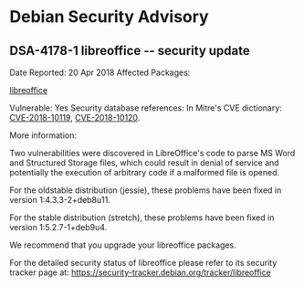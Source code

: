 
Debian Security Advisory
========================


DSA-4178-1 libreoffice -- security update
-----------------------------------------



Date Reported:
20 Apr 2018
Affected Packages:

[libreoffice](https://packages.debian.org/src:libreoffice)

Vulnerable:
Yes
Security database references:
In Mitre's CVE dictionary: [CVE-2018-10119](https://security-tracker.debian.org/tracker/CVE-2018-10119), [CVE-2018-10120](https://security-tracker.debian.org/tracker/CVE-2018-10120).  

More information:

Two vulnerabilities were discovered in LibreOffice's code to parse
MS Word and Structured Storage files, which could result in denial of
service and potentially the execution of arbitrary code if a malformed
file is opened.


For the oldstable distribution (jessie), these problems have been fixed
in version 1:4.3.3-2+deb8u11.


For the stable distribution (stretch), these problems have been fixed in
version 1:5.2.7-1+deb9u4.


We recommend that you upgrade your libreoffice packages.


For the detailed security status of libreoffice please refer to
its security tracker page at:
<https://security-tracker.debian.org/tracker/libreoffice>





